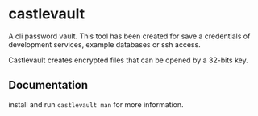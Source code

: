 # castlevault
A cli password vault. This tool has been created for save a
credentials of development services, example databases or ssh access.

Castlevault creates encrypted files that can be opened by a 32-bits key.

## Documentation
install and run `castlevault man` for more information. 